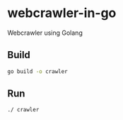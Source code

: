 # webcrawler-in-go

Webcrawler using Golang

## Build

```bash
go build -o crawler
```

## Run

```bash
./ crawler
```
